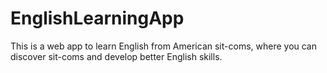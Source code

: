 # EnglishLearningApp
This is a web app to learn English from American sit-coms, where you can discover sit-coms and develop better English skills. 
